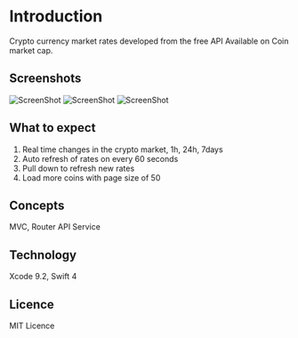 # Introduction
Crypto currency market rates developed from the free API Available on Coin market cap.

## Screenshots
![ScreenShot](/Screenshots/Allcoins)
![ScreenShot](/Screenshots/Loadmore)
![ScreenShot](/Screenshots/Pulldown)

## What to expect
1. Real time changes in the crypto market, 1h, 24h, 7days
2. Auto refresh of rates on every 60 seconds
3. Pull down to refresh new rates
4. Load more coins with page size of 50

## Concepts
MVC, Router API Service

## Technology
Xcode 9.2, Swift 4

## Licence
MIT Licence
